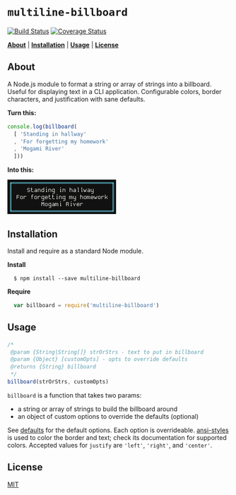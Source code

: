 # `multiline-billboard`

[![Build Status][1]][2]
[![Coverage Status][3]][4]

<b>[About](#about)</b> | 
<b>[Installation](#installation)</b> | 
<b>[Usage](#usage)</b> | 
<b>[License](#license)</b>

## About

A Node.js module to format a string or array of strings into a billboard. Useful for displaying text in a CLI application. Configurable colors, border characters, and justification with sane defaults.

**Turn this:**

```js
console.log(billboard(
  [ 'Standing in hallway'
  , 'For forgetting my homework'
  , 'Mogami River'
  ]))
```

**Into this:**

![screenshot](https://raw.githubusercontent.com/codekirei/multiline-billboard/master/extra/screenshot.png)

## Installation

Install and require as a standard Node module.

**Install**

```
  $ npm install --save multiline-billboard
```

**Require**

```js
  var billboard = require('multiline-billboard')
```

## Usage

```js
/*
 @param {String|String[]} strOrStrs - text to put in billboard
 @param {Object} [customOpts] - opts to override defaults
 @returns {String} billboard
 */
billboard(strOrStrs, customOpts)
```

`billboard` is a function that takes two params:

  - a string or array of strings to build the billboard around
  - an object of custom options to override the defaults (optional)

See [defaults](https://github.com/codekirei/multiline-billboard/blob/master/lib/defaults.js) for the default options. Each option is overrideable. [ansi-styles](https://github.com/chalk/ansi-styles) is used to color the border and text; check its documentation for supported colors. Accepted values for `justify` are `'left'`, `'right'`, and `'center'`.

## License

[MIT](https://github.com/codekirei/multiline-billboard/blob/master/license)

[1]: https://img.shields.io/travis/codekirei/multiline-billboard.svg?style=flat-square
[2]: https://travis-ci.org/codekirei/multiline-billboard
[3]: http://img.shields.io/coveralls/codekirei/multiline-billboard.svg?style=flat-square
[4]: https://coveralls.io/github/codekirei/multiline-billboard?branch=master
